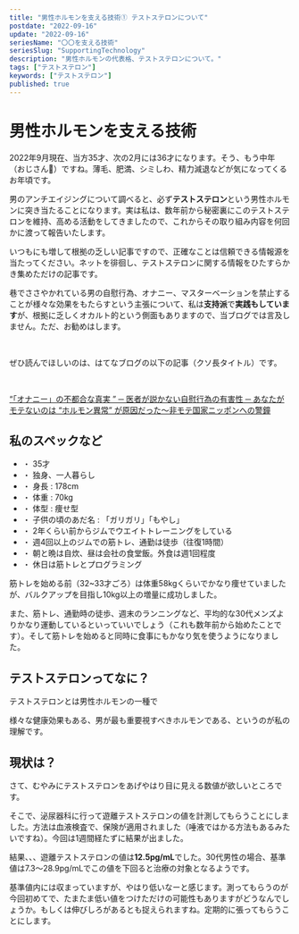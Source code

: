 ```yaml
---
title: "男性ホルモンを支える技術① テストステロンについて"
postdate: "2022-09-16"
update: "2022-09-16"
seriesName: "〇〇を支える技術"
seriesSlug: "SupportingTechnology"
description: "男性ホルモンの代表格、テストステロンについて。"
tags: ["テストステロン"]
keywords: ["テストステロン"]
published: true
---
```


# 男性ホルモンを支える技術

2022年9月現在、当方35才、次の2月には36才になります。そう、もう中年（おじさん👨）ですね。薄毛、肥満、シミしわ、精力減退などが気になってくるお年頃です。

男のアンチエイジングについて調べると、必ず**テストステロン**という男性ホルモンに突き当たることになります。実は私は、数年前から秘密裏にこのテストステロンを維持、高める活動をしてきましたので、これからその取り組み内容を何回かに渡って報告いたします。

<div class="warn">

いつもにも増して根拠の乏しい記事ですので、正確なことは信頼できる情報源を当たってください。ネットを徘徊し、テストステロンに関する情報をひたすらかき集めただけの記事です。

</div>

<aside>

巷でささやかれている男の自慰行為、オナニー、マスターベーションを禁止することが様々な効果をもたらすという主張について、私は**支持派**で**実践もしています**が、根拠に乏しくオカルト的という側面もありますので、当ブログでは言及しません。ただ、お勧めはします。

<br />

ぜひ読んでほしいのは、はてなブログの以下の記事（クソ長タイトル）です。

<br />

[“「オナニー」の不都合な真実 ” ─ 医者が説かない自慰行為の有害性 ─ あなたがモテないのは “ホルモン異常” が原因だった〜非モテ国家ニッポンへの警鐘](https://orechan-no-tawagoto.hatenablog.com/entry/2018/01/31/120054)

</aside>

## 私のスペックなど

- ・ 35才
- ・ 独身、一人暮らし
- ・ 身長 : 178cm
- ・ 体重 : 70kg
- ・ 体型 : 痩せ型
- ・ 子供の頃のあだ名 : 「ガリガリ」「もやし」
- ・ 2年くらい前からジムでウエイトトレーニングをしている
- ・ 週4回以上のジムでの筋トレ、通勤は徒歩（往復1時間）
- ・ 朝と晩は自炊、昼は会社の食堂飯。外食は週1回程度
- ・ 休日は筋トレとプログラミング

筋トレを始める前（32~33才ごろ）は体重58kgくらいでかなり痩せていましたが、バルクアップを目指し10kg以上の増量に成功しました。

また、筋トレ、通勤時の徒歩、週末のランニングなど、平均的な30代メンズよりかなり運動しているといっていいでしょう（これも数年前から始めたことです）。そして筋トレを始めると同時に食事にもかなり気を使うようになりました。

## テストステロンってなに？

テストステロンとは男性ホルモンの一種で

様々な健康効果もある、男が最も重要視すべきホルモンである、というのが私の理解です。

## 現状は？

さて、むやみにテストステロンをあげやはり目に見える数値が欲しいところです。

そこで、泌尿器科に行って遊離テストステロンの値を計測してもらうことにしました。方法は血液検査で、保険が適用されました（唾液ではかる方法もあるみたいですね）。今回は1週間経たずに結果が出ました。

結果、、、遊離テストステロンの値は**12.5pg/mL**でした。30代男性の場合、基準値は7.3～28.9pg/mLでこの値を下回ると治療の対象となるようです。

基準値内には収まっていますが、やはり低いなーと感じます。測ってもらうのが今回初めてで、たまたま低い値をつけただけの可能性もありますがどうなんでしょうか。もしくは伸びしろがあるとも捉えられますね。定期的に張ってもらうことにします。

